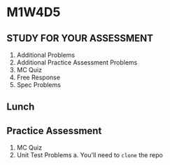 # M1W4D5

## STUDY FOR YOUR ASSESSMENT

1. Additional Problems
2. Additional Practice Assessment Problems
3. MC Quiz
4. Free Response
5. Spec Problems

## Lunch

## Practice Assessment

1. MC Quiz
2. Unit Test Problems
  a. You'll need to `clone` the repo
